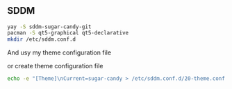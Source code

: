 #
## SDDM

```bash
yay -S sddm-sugar-candy-git
pacman -S qt5-graphical qt5-declarative
mkdir /etc/sddm.conf.d
```

And usy my theme configuration file

or create theme configuration file

```bash
echo -e "[Theme]\nCurrent=sugar-candy > /etc/sddm.conf.d/20-theme.conf
```
